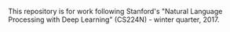 This repository is for work following Stanford's "Natural Language Processing with Deep Learning" (CS224N) - winter quarter, 2017.

